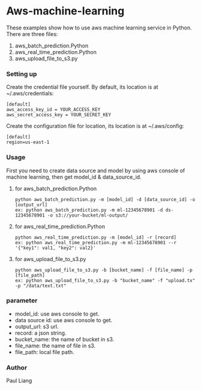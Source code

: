 # Aws-machine-learning

These examples show how to use aws machine learning service in Python. There are three files:

1. aws_batch_prediction.Python
2. aws_real_time_prediction.Python
3. aws_upload_file_to_s3.py

### Setting up

Create the credential file yourself. By default, its location is at ~/.aws/credentials:

    [default]
    aws_access_key_id = YOUR_ACCESS_KEY
    aws_secret_access_key = YOUR_SECRET_KEY

Create the configuration file for location, its location is at ~/.aws/config:

    [default]
    region=us-east-1

### Usage

First you need to create data source and model by using aws console of machine learning, then get model_id & data_source_id.

1. for aws_batch_prediction.Python

    ```
    python aws_batch_prediction.py -m [model_id] -d [data_source_id] -o [output_url]
    ex: python aws_batch_prediction.py -m ml-12345678901 -d ds-12345678901 -o s3://your-bucket/ml-output/
    ```

2. for aws_real_time_prediction.Python
    
    ```
    python aws_real_time_prediction.py -m [model_id] -r [record]
    ex: python aws_real_time_prediction.py -m ml-12345678901 --r '{"key1": val1, "key2": val2}'
    ```

3. for aws_upload_file_to_s3.py
    
    ```
    python aws_upload_file_to_s3.py -b [bucket_name] -f [file_name] -p [file_path]
    ex: python aws_upload_file_to_s3.py -b "bucket_name" -f "upload.tx" -p "/data/text.txt"
    ```

### parameter 

* model_id: use aws console to get.
* data source id: use aws console to get.
* output_url: s3 url.
* record: a json string.
* bucket_name: the name of bucket in s3.
* file_name: the name of file in s3.
* file_path: local file path.

### Author

Paul Liang

